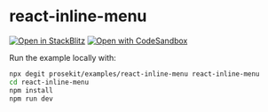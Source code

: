 # react-inline-menu

[![Open in StackBlitz](https://developer.stackblitz.com/img/open_in_stackblitz.svg)](https://stackblitz.com/github/prosekit/examples/tree/master/react-inline-menu)
[![Open with CodeSandbox](https://assets.codesandbox.io/github/button-edit-lime.svg)](https://codesandbox.io/p/sandbox/github/prosekit/examples/tree/master/react-inline-menu)

Run the example locally with:

```bash
npx degit prosekit/examples/react-inline-menu react-inline-menu
cd react-inline-menu
npm install
npm run dev
```
